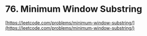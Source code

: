 # 76. Minimum Window Substring
[https://leetcode.com/problems/minimum-window-substring/](https://leetcode.com/problems/minimum-window-substring/)
